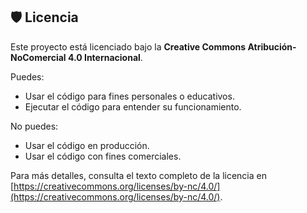 ## 🛡️ Licencia

Este proyecto está licenciado bajo la **Creative Commons Atribución-NoComercial 4.0 Internacional**.  

Puedes:
- Usar el código para fines personales o educativos.
- Ejecutar el código para entender su funcionamiento.

No puedes:
- Usar el código en producción.
- Usar el código con fines comerciales.

Para más detalles, consulta el texto completo de la licencia en [https://creativecommons.org/licenses/by-nc/4.0/](https://creativecommons.org/licenses/by-nc/4.0/).
